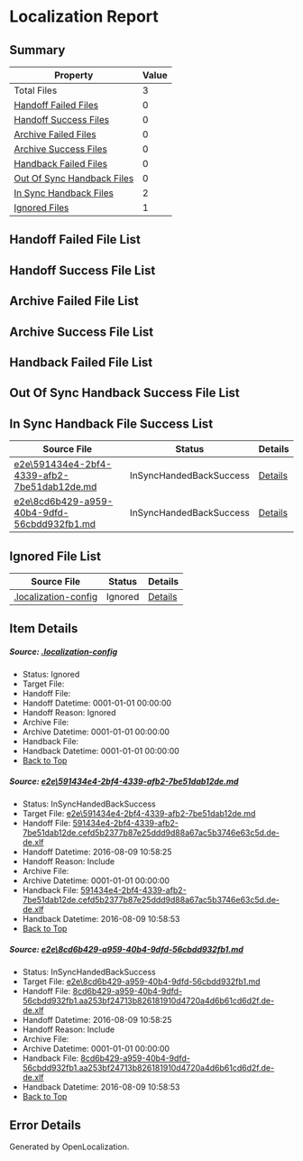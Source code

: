 # <a name='report-top'></a> Localization Report

## Summary
 Property | Value 
 -------- | ----- 
 Total Files | 3
[ Handoff Failed Files ](#handoff-failed-list)| 0
[ Handoff Success Files ](#handoff-success-list)| 0
[ Archive Failed Files ](#archive-failed-list)| 0
[ Archive Success Files ](#archive-success-list)| 0
[ Handback Failed Files ](#handback-failed-list)| 0
[ Out Of Sync Handback Files ](#outofsync-handback-success-list)| 0
[ In Sync Handback Files ](#insync-handback-success-list)| 2
[ Ignored Files ](#ignored-list)| 1

## <a name='handoff-failed-list'></a> Handoff Failed File List

## <a name='handoff-success-list'></a> Handoff Success File List

## <a name='archive-failed-list'></a> Archive Failed File List

## <a name='archive-success-list'></a> Archive Success File List

## <a name='handback-failed-list'></a> Handback Failed File List

## <a name='outofsync-handback-success-list'></a> Out Of Sync Handback Success File List

## <a name='insync-handback-success-list'></a> In Sync Handback File Success List
 Source File | Status | Details 
 ----------- | ------ | ------- 
 [e2e\591434e4-2bf4-4339-afb2-7be51dab12de.md](https://github.com/OpenLocalizationTestOrg/oltest/blob/b2b332f4a4828548b1d78ac69bf4fc8e5c47175b/e2e/591434e4-2bf4-4339-afb2-7be51dab12de.md) | InSyncHandedBackSuccess | [Details](#2efdbb754c70a2c0c78d1fa0a81ca19d3f828b311)
 [e2e\8cd6b429-a959-40b4-9dfd-56cbdd932fb1.md](https://github.com/OpenLocalizationTestOrg/oltest/blob/b2b332f4a4828548b1d78ac69bf4fc8e5c47175b/e2e/8cd6b429-a959-40b4-9dfd-56cbdd932fb1.md) | InSyncHandedBackSuccess | [Details](#73be09c567dbf55f0c4d9c6dec09a0364e51a5a02)

## <a name='ignored-list'></a> Ignored File List
 Source File | Status | Details 
 ----------- | ------ | ------- 
 [.localization-config](https://github.com/OpenLocalizationTestOrg/oltest/blob/b2b332f4a4828548b1d78ac69bf4fc8e5c47175b/.localization-config) | Ignored | [Details](#3d4f252ac210baf56311d7e97dcc2db10974dbd20)

## Item Details
##### <a name='3d4f252ac210baf56311d7e97dcc2db10974dbd20'></a> Source: [.localization-config](https://github.com/OpenLocalizationTestOrg/oltest/blob/b2b332f4a4828548b1d78ac69bf4fc8e5c47175b/.localization-config)
* Status: Ignored
* Target File: 
* Handoff File: 
* Handoff Datetime: 0001-01-01 00:00:00
* Handoff Reason: Ignored
* Archive File: 
* Archive Datetime: 0001-01-01 00:00:00
* Handback File: 
* Handback Datetime: 0001-01-01 00:00:00
* [Back to Top](#report-top)

##### <a name='2efdbb754c70a2c0c78d1fa0a81ca19d3f828b311'></a> Source: [e2e\591434e4-2bf4-4339-afb2-7be51dab12de.md](https://github.com/OpenLocalizationTestOrg/oltest/blob/b2b332f4a4828548b1d78ac69bf4fc8e5c47175b/e2e/591434e4-2bf4-4339-afb2-7be51dab12de.md)
* Status: InSyncHandedBackSuccess
* Target File: [e2e\591434e4-2bf4-4339-afb2-7be51dab12de.md](https://github.com/OpenLocalizationTestOrg/ol-test-dede/blob/81a21ba50d807b4e87debd2f6d87eb06f23e34ba/e2e/591434e4-2bf4-4339-afb2-7be51dab12de.md)
* Handoff File: [591434e4-2bf4-4339-afb2-7be51dab12de.cefd5b2377b87e25ddd9d88a67ac5b3746e63c5d.de-de.xlf](https://github.com/OpenLocalizationTestOrg/olhandoff-e2e/blob/c711359162df09fea17fe7c2158c42606d0894aa/ol-handoff/OpenLocalizationTestOrg/ol-test-dede/ci/ht/591434e4-2bf4-4339-afb2-7be51dab12de.cefd5b2377b87e25ddd9d88a67ac5b3746e63c5d.de-de.xlf)
* Handoff Datetime: 2016-08-09 10:58:25
* Handoff Reason: Include
* Archive File: 
* Archive Datetime: 0001-01-01 00:00:00
* Handback File: [591434e4-2bf4-4339-afb2-7be51dab12de.cefd5b2377b87e25ddd9d88a67ac5b3746e63c5d.de-de.xlf](https://github.com/OpenLocalizationTestOrg/olhandback-e2e/blob/b3a44bdba9e04d0525b53737074b8032293d0ff1/ol-handback/OpenLocalizationTestOrg/ol-test-dede/ci/ht/591434e4-2bf4-4339-afb2-7be51dab12de.cefd5b2377b87e25ddd9d88a67ac5b3746e63c5d.de-de.xlf)
* Handback Datetime: 2016-08-09 10:58:53
* [Back to Top](#report-top)

##### <a name='73be09c567dbf55f0c4d9c6dec09a0364e51a5a02'></a> Source: [e2e\8cd6b429-a959-40b4-9dfd-56cbdd932fb1.md](https://github.com/OpenLocalizationTestOrg/oltest/blob/b2b332f4a4828548b1d78ac69bf4fc8e5c47175b/e2e/8cd6b429-a959-40b4-9dfd-56cbdd932fb1.md)
* Status: InSyncHandedBackSuccess
* Target File: [e2e\8cd6b429-a959-40b4-9dfd-56cbdd932fb1.md](https://github.com/OpenLocalizationTestOrg/ol-test-dede/blob/81a21ba50d807b4e87debd2f6d87eb06f23e34ba/e2e/8cd6b429-a959-40b4-9dfd-56cbdd932fb1.md)
* Handoff File: [8cd6b429-a959-40b4-9dfd-56cbdd932fb1.aa253bf24713b826181910d4720a4d6b61cd6d2f.de-de.xlf](https://github.com/OpenLocalizationTestOrg/olhandoff-e2e/blob/c711359162df09fea17fe7c2158c42606d0894aa/ol-handoff/OpenLocalizationTestOrg/ol-test-dede/ci/ht/8cd6b429-a959-40b4-9dfd-56cbdd932fb1.aa253bf24713b826181910d4720a4d6b61cd6d2f.de-de.xlf)
* Handoff Datetime: 2016-08-09 10:58:25
* Handoff Reason: Include
* Archive File: 
* Archive Datetime: 0001-01-01 00:00:00
* Handback File: [8cd6b429-a959-40b4-9dfd-56cbdd932fb1.aa253bf24713b826181910d4720a4d6b61cd6d2f.de-de.xlf](https://github.com/OpenLocalizationTestOrg/olhandback-e2e/blob/b3a44bdba9e04d0525b53737074b8032293d0ff1/ol-handback/OpenLocalizationTestOrg/ol-test-dede/ci/ht/8cd6b429-a959-40b4-9dfd-56cbdd932fb1.aa253bf24713b826181910d4720a4d6b61cd6d2f.de-de.xlf)
* Handback Datetime: 2016-08-09 10:58:53
* [Back to Top](#report-top)


## Error Details

Generated by OpenLocalization.
